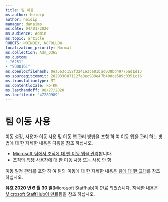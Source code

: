 ```yaml
---
title: 팀 이동
ms.author: heidip
author: heidip
manager: dansimp
ms.date: 04/21/2020
ms.audience: Admin
ms.topic: article
ROBOTS: NOINDEX, NOFOLLOW
localization_priority: Normal
ms.collection: Adm_O365
ms.custom:
- "6251"
- "9000161"
ms.openlocfilehash: 0ea563c152f3241e3ce81bad038bd49775ad1d13
ms.sourcegitcommit: 282933087112fe8ec989e47b400ce589c0351c16
ms.translationtype: MT
ms.contentlocale: ko-KR
ms.lasthandoff: 08/27/2020
ms.locfileid: "47289989"
---
```

# <a name="using-teams-shifts"></a>팀 이동 사용

이동 설정, 사용자 이동 사용 및 이동 앱 관리 방법을 포함 하 여 이동 앱을 관리 하는 방법에 대 한 자세한 내용은 다음을 참조 하십시오.
 
- [Microsoft 팀에서 조직에 대 한 이동 앱을 관리](https://docs.microsoft.com/microsoftteams/expand-teams-across-your-org/shifts/manage-the-shifts-app-for-your-organization-in-teams#set-up-shifts)합니다.
- [조직의 특정 사용자에 대 한 이동 사용 또는 사용 안 함](https://docs.microsoft.com/microsoftteams/expand-teams-across-your-org/shifts/manage-the-shifts-app-for-your-organization-in-teams#enable-or-disable-shifts-for-specific-users-in-your-organization)

이동 일정 관리를 포함 하 여 팀의 이동에 대 한 자세한 내용은 [팀에 대 한 교대](https://docs.microsoft.com/microsoftteams/expand-teams-across-your-org/shifts-for-teams-landing-page)를 참조 하십시오.

**유효 2020 년 6 월 30 일**(Microsoft Staffhub)이 만료 되었습니다. 자세한 내용은 [Microsoft StaffHub이 만료](https://docs.microsoft.com/MicrosoftTeams/expand-teams-across-your-org/shifts/microsoft-staffhub-to-be-retired)됨을 참조 하십시오.

